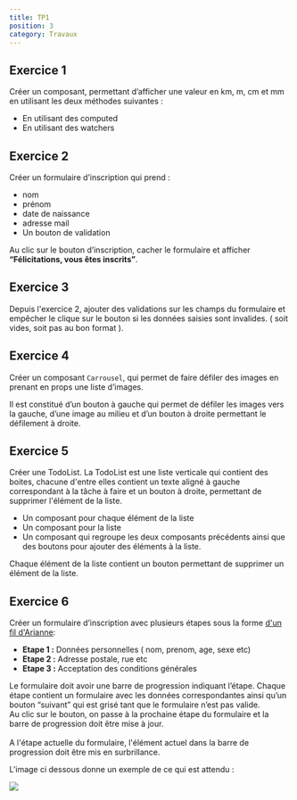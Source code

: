 ```yaml
---
title: TP1
position: 3
category: Travaux
---
```


## Exercice 1

Créer un composant, permettant d’afficher une valeur en km, m, cm et mm en utilisant les deux méthodes suivantes :

- En utilisant des computed
- En utilisant des watchers

## Exercice 2

Créer un formulaire d’inscription qui prend :

- nom
- prénom
- date de naissance
- adresse mail
- Un bouton de validation

Au clic sur le bouton d’inscription, cacher le formulaire et afficher **“Félicitations, vous êtes inscrits”**.

## Exercice 3

Depuis l'exercice 2, ajouter des validations sur les champs du formulaire et empêcher le clique sur le bouton si les données saisies sont invalides. ( soit vides, soit pas au bon format ).

## Exercice 4

Créer un composant <code>Carrousel</code>, qui permet de faire défiler des images en prenant en props une liste d’images.

Il est constitué d’un bouton à gauche qui permet de défiler les images vers la gauche, d’une image au milieu et d’un bouton à droite permettant le défilement à droite.

## Exercice 5

Créer une TodoList. La TodoList est une liste verticale qui contient des boites, chacune d'entre elles contient un texte aligné à gauche correspondant à la tâche à faire et un bouton à droite, permettant de supprimer l'élément de la liste.

- Un composant pour chaque élément de la liste
- Un composant pour la liste
- Un composant qui regroupe les deux composants précédents ainsi que des boutons pour ajouter des éléments à la liste.

Chaque élément de la liste contient un bouton permettant de supprimer un élément de la liste.


## Exercice 6

Créer un formulaire d’inscription avec plusieurs étapes sous la forme <a href="https://fr.wikipedia.org/wiki/Fil_d%27Ariane_(ergonomie)" target="_blank" >d'un fil d'Arianne</a>:

- **Etape 1 :** Données personnelles ( nom, prenom, age, sexe etc)
- **Etape 2 :** Adresse postale, rue etc
- **Etape 3 :** Acceptation des conditions générales

Le formulaire doit avoir une barre de progression indiquant l’étape. Chaque étape contient un formulaire avec les données correspondantes ainsi qu’un bouton “suivant” qui est grisé tant que le formulaire n’est pas valide.<br>
Au clic sur le bouton, on passe à la prochaine étape du formulaire et la barre de progression doit être mise à jour. <br><br>
A l'étape actuelle du formulaire, l'élément actuel dans la barre de progression doit être mis en surbrillance.

L’image ci dessous donne un exemple de ce qui est attendu :

<img src="/progress.png" />

